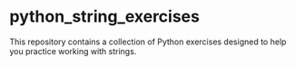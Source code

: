 # python_string_exercises
This repository contains a collection of Python exercises designed to help you practice working with strings.
